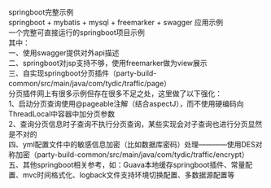 <div>
springboot完整示例</br> 
springboot + mybatis + mysql + freemarker + swagger 应用示例</br>
一个完整可直接运行的springboot项目示例</br>
其中：</br>
	一、使用swagger提供对外api描述</br>
	二、springboot对jsp支持不够，使用freemarker做为view展示</br>
	三、自实现springboot分页插件（party-build-common/src/main/java/com/tydic/traffic/page）</br>
		分页插件网上有很多示例但存在很多不足之处，这里做了以下强化：</br>
		1、启动分页查询使用@pageable注解（结合aspectJ），而不使用硬编码向ThreadLocal中容器中加分页参数</br>
		2、查询分页信息时子查询不执行分页查询，某些实现会对子查询也进行分页显然是不对的</br>
	四、yml配置文件中的敏感信息加密（比如数据库密码）处理————使用DES对称加密（party-build-common/src/main/java/com/tydic/traffic/encrypt）</br>
	五、其他springboot相关参考，如：Guava本地缓存springboot插件、常量配置、mvc时间格式化、logback文件支持环境切换配置、多数据源配置等</br>
</div>	
		

